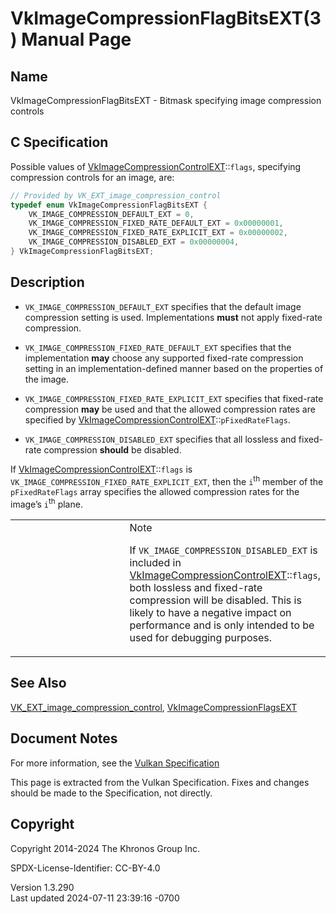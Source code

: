 # VkImageCompressionFlagBitsEXT(3) Manual Page

## Name

VkImageCompressionFlagBitsEXT - Bitmask specifying image compression
controls



## <a href="#_c_specification" class="anchor"></a>C Specification

Possible values of
[VkImageCompressionControlEXT](https://registry.khronos.org/vulkan/specs/1.3-extensions/man/html/VkImageCompressionControlEXT.html)::`flags`,
specifying compression controls for an image, are:

``` c
// Provided by VK_EXT_image_compression_control
typedef enum VkImageCompressionFlagBitsEXT {
    VK_IMAGE_COMPRESSION_DEFAULT_EXT = 0,
    VK_IMAGE_COMPRESSION_FIXED_RATE_DEFAULT_EXT = 0x00000001,
    VK_IMAGE_COMPRESSION_FIXED_RATE_EXPLICIT_EXT = 0x00000002,
    VK_IMAGE_COMPRESSION_DISABLED_EXT = 0x00000004,
} VkImageCompressionFlagBitsEXT;
```

## <a href="#_description" class="anchor"></a>Description

- `VK_IMAGE_COMPRESSION_DEFAULT_EXT` specifies that the default image
  compression setting is used. Implementations **must** not apply
  fixed-rate compression.

- `VK_IMAGE_COMPRESSION_FIXED_RATE_DEFAULT_EXT` specifies that the
  implementation **may** choose any supported fixed-rate compression
  setting in an implementation-defined manner based on the properties of
  the image.

- `VK_IMAGE_COMPRESSION_FIXED_RATE_EXPLICIT_EXT` specifies that
  fixed-rate compression **may** be used and that the allowed
  compression rates are specified by
  [VkImageCompressionControlEXT](https://registry.khronos.org/vulkan/specs/1.3-extensions/man/html/VkImageCompressionControlEXT.html)::`pFixedRateFlags`.

- `VK_IMAGE_COMPRESSION_DISABLED_EXT` specifies that all lossless and
  fixed-rate compression **should** be disabled.

If
[VkImageCompressionControlEXT](https://registry.khronos.org/vulkan/specs/1.3-extensions/man/html/VkImageCompressionControlEXT.html)::`flags`
is `VK_IMAGE_COMPRESSION_FIXED_RATE_EXPLICIT_EXT`, then the
`i`<sup>th</sup> member of the `pFixedRateFlags` array specifies the
allowed compression rates for the image’s `i`<sup>th</sup> plane.

<table>
<colgroup>
<col style="width: 50%" />
<col style="width: 50%" />
</colgroup>
<tbody>
<tr>
<td class="icon"><em></em></td>
<td class="content">Note
<p>If <code>VK_IMAGE_COMPRESSION_DISABLED_EXT</code> is included in <a
href="https://registry.khronos.org/vulkan/specs/1.3-extensions/man/html/VkImageCompressionControlEXT.html">VkImageCompressionControlEXT</a>::<code>flags</code>,
both lossless and fixed-rate compression will be disabled. This is
likely to have a negative impact on performance and is only intended to
be used for debugging purposes.</p></td>
</tr>
</tbody>
</table>

## <a href="#_see_also" class="anchor"></a>See Also

[VK_EXT_image_compression_control](https://registry.khronos.org/vulkan/specs/1.3-extensions/man/html/VK_EXT_image_compression_control.html),
[VkImageCompressionFlagsEXT](https://registry.khronos.org/vulkan/specs/1.3-extensions/man/html/VkImageCompressionFlagsEXT.html)

## <a href="#_document_notes" class="anchor"></a>Document Notes

For more information, see the <a
href="https://registry.khronos.org/vulkan/specs/1.3-extensions/html/vkspec.html#VkImageCompressionFlagBitsEXT"
target="_blank" rel="noopener">Vulkan Specification</a>

This page is extracted from the Vulkan Specification. Fixes and changes
should be made to the Specification, not directly.

## <a href="#_copyright" class="anchor"></a>Copyright

Copyright 2014-2024 The Khronos Group Inc.

SPDX-License-Identifier: CC-BY-4.0

Version 1.3.290  
Last updated 2024-07-11 23:39:16 -0700
